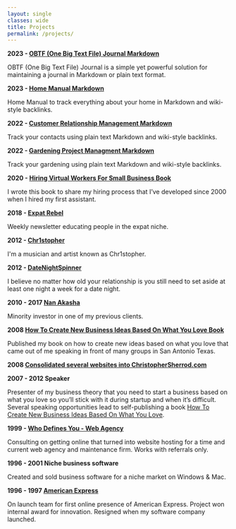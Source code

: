```yaml
---
layout: single
classes: wide
title: Projects
permalink: /projects/
---
```

**2023 - [OBTF (One Big Text File) Journal Markdown](/obtf)**

OBTF (One Big Text File) Journal is a simple yet powerful solution for maintaining a journal in Markdown or plain text format.

**2023 - [Home Manual Markdown](/home-manual)**

Home Manual to track everything about your home in Markdown and wiki-style backlinks.

**2022 - [Customer Relationship Management Markdown](/crm)**

Track your contacts using plain text Markdown and wiki-style backlinks.

**2022 - [Gardening Project Managment Markdown](/gardening)**

Track your gardening using plain text Markdown and wiki-style backlinks.

**2020 - [Hiring Virtual Workers For Small Business Book](/hiring)**

I wrote this book to share my hiring process that I’ve developed since 2000 when I hired my first assistant. 

**2018 - [Expat Rebel](/expatrebel)**

Weekly newsletter educating people in the expat niche.

**2012 - [Chr1stopher](/chr1stopher)**

I'm a musician and artist known as Chr1stopher.

**2012 - [DateNightSpinner](/date-night-spinner/)**

I believe no matter how old your relationship is you still need to set aside at least one night a week for a date night. 

**2010 - 2017 [Nan Akasha](/nanakasha)**

Minority investor in one of my previous clients.

**2008 [How To Create New Business Ideas Based On What You Love Book](/business-ideas)**

Published my book on how to create new ideas based on what you love that came out of me speaking in front of many groups in San Antonio Texas.

**2008 [Consolidated several websites into ChristopherSherrod.com](/welcome/)**

**2007 - 2012 Speaker**

Presenter of my business theory that you need to start a business based on what you love so you’ll stick with it during startup and when it’s difficult. Several speaking opportunities lead to self-publishing a book [How To Create New Business Ideas Based On What You Love](/business-ideas).

**1999 - [Who Defines You - Web Agency](/whodefinesyou)**

Consulting on getting online that turned into website hosting for a time and current web agency and maintenance firm. Works with referrals only.

**1996 - 2001 Niche business software**

Created and sold business software for a niche market on Windows & Mac.

**1996 - 1997 [American Express](https://americanexpress.com)**

On launch team for first online presence of American Express. Project won internal award for innovation. Resigned when my software company launched.